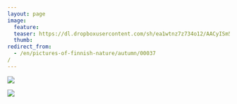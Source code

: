 ```yaml
---
layout: page
image:
  feature:
  teaser: https://dl.dropboxusercontent.com/sh/ea1wtnz7z734o12/AACyISm5ED37LMTOLz_lPnP7a/luontokuvat/syksy/DSC15056-245px.jpg
  thumb:
redirect_from:
  - /en/pictures-of-finnish-nature/autumn/00037/
---
```


[![](https://dl.dropboxusercontent.com/sh/ea1wtnz7z734o12/AAD1C6txxTV-A9r1uptN0hJta/luontokuvat/syksy/DSC15093-800px.jpg)](https://dl.dropboxusercontent.com/sh/ea1wtnz7z734o12/AAAUBi53pT7RJC2oSbhQxJG3a/luontokuvat/syksy/DSC15093.jpg)

[![](https://dl.dropboxusercontent.com/sh/ea1wtnz7z734o12/AABpLDCFLzPjYbVLWwcaGrnja/luontokuvat/syksy/DSC15056-800px.jpg)](https://dl.dropboxusercontent.com/sh/ea1wtnz7z734o12/AACEw5ARDYuGgJ_1jZr84MOOa/luontokuvat/syksy/DSC15056.jpg)
